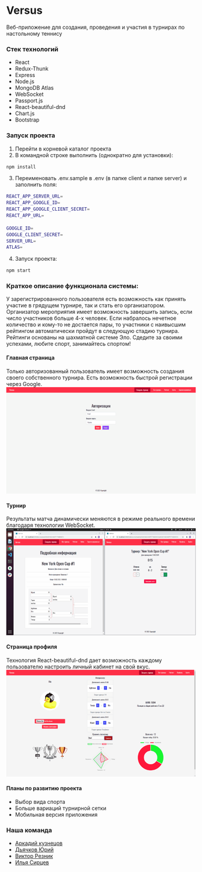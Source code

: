 # Versus

Веб-приложение для создания, проведения и участия в турнирах по настольному теннису

### Стек технологий
* React
* Redux-Thunk
* Express
* Node.js
* MongoDB Atlas
* WebSocket
* Passport.js
* React-beautiful-dnd
* Chart.js
* Bootstrap

### Запуск проекта
1. Перейти в корневой каталог проекта
2. В командной строке выполнить (однократно для установки): 
```sh
npm install
```
3. Переименовать .env.sample в .env (в папке client и папке server) и заполнить поля:
```sh
REACT_APP_SERVER_URL=
REACT_APP_GOOGLE_ID=
REACT_APP_GOOGLE_CLIENT_SECRET=
REACT_APP_URL=

GOOGLE_ID=
GOOGLE_CLIENT_SECRET=
SERVER_URL=
ATLAS=
```
4. Запуск проекта:
```sh
npm start
```
### Краткое описание функционала системы:
У зарегистрированного пользователя есть возможность как принять участие в грядущем турнире, так и стать его организатором. Организатор мероприятия имеет возможность завершить запись, если число участников больше 4-х человек. Если набралось нечетное количество и кому-то не достается пары, то участники с наивысшим рейтингом автоматически пройдут в следующую стадию турнира. Рейтинги основаны на шахматной системе Эло.
Сдедите за своими успехами, любите спорт, занимайтесь спортом!

#### Главная страница
Только авторизованный пользователь имеет возможность создания своего собственного турнира. Есть возможность быстрой регистрации через Google.
![main](readme-assets/main.gif)

#### Турнир
Результаты матча динамически меняются в режиме реального времени благодаря технологии WebSocket.
![bracket](readme-assets/bracket.gif)

#### Страница профиля
Технология React-beautiful-dnd дает возможность каждому пользователю настроить личный кабинет на свой вкус.
![bracket](readme-assets/profile.gif)

#### Планы по развитию проекта
* Выбор вида спорта
* Больше вариаций турнирной сетки
* Мобильная версия приложения

### Наша команда
* [Аркадий кузнецов](https://github.com/Kuzzarvi)
* [Дьячков Юрий](https://github.com/YuriyDyachkov)
* [Виктор Резник](https://github.com/Vict0rFrost)
* [Илья Сирцев](https://github.com/SyrtsevIV)
